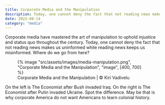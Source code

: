 ```yaml
---
title: Corporate Media and the Manipulation
description: Today, one cannot deny the fact that not reading news makes us uninformed while reading news keeps us misinformed
date: 2022-08-14
category: "media"
---
```


Corporate media have mastered the art of manipulation to uphold injustice and status quo throughout the century. Today, one cannot deny the fact that not reading news makes us uninformed while reading news keeps us misinformed. Where do we go from here?

<!-- excerpt -->

<figure>
{% image "src/assets/images/media-manipulation.png", "Corporate Media and the Manipulation", "image", [400, 700] %}
<figcaption>Corporate Media and the Manipulation | © Kiri Vadivelu</figcaption>
</figure>

On the left is The Economist after Bush invaded Iraq. On the right is The Economist after Putin invaded Ukraine. Spot the difference. May be that is why corporate America do not want Americans to learn colonial history.
